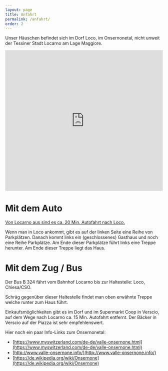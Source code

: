 ```yaml
---
layout: page
title: Anfahrt
permalink: /anfahrt/
order: 2
---
```


Unser Häuschen befindet sich im Dorf Loco, im Onsernonetal, nicht unweit der Tessiner Stadt Locarno am Lage Maggiore. 

<iframe src="https://www.google.com/maps/embed?pb=!1m18!1m12!1m3!1d917.7672028816057!2d8.674069488144081!3d46.202663926879914!2m3!1f0!2f0!3f0!3m2!1i1024!2i768!4f13.1!3m3!1m2!1s0x0%3A0x0!2zNDbCsDEyJzA5LjYiTiA4wrA0MCcyOC42IkU!5e1!3m2!1sde!2sde!4v1600853609590!5m2!1sde!2sde" width="100%" height="450" frameborder="0" style="border:0;" allowfullscreen="" aria-hidden="false" tabindex="0"></iframe><br>



# Mit dem Auto
[Von Locarno aus sind es ca. 20 Min. Autofahrt nach Loco.](https://goo.gl/maps/BJMVhhDwGufkYRn17)

Wenn man in Loco ankommt, gibt es auf der linken Seite eine Reihe von Parkplätzen. Danach kommt links ein (geschlossenes) Gasthaus und noch eine Reihe Parkplätze. Am Ende dieser Parkplätze führt links eine Treppe herunter. Am Ende dieser Treppe liegt das Haus. 

# Mit dem Zug / Bus
Der Bus B 324 fährt vom Bahnhof Locarno bis zur Haltestelle: Loco, Chiesa/CSO.

Schräg gegenüber dieser Haltestelle findet man oben erwähnte Treppe welche runter zum Haus führt.

Einkaufsmöglichkeiten gibt es im Dorf und im Supermarkt Coop in Verscio, auf dem Wege nach Locarno ca. 15 Min. Autofahrt entfernt. Der Bäcker in Verscio auf der Piazza ist sehr empfehlenswert.


Hier noch ein paar Info-Links zum Onsernonetal:

- [https://www.myswitzerland.com/de-de/valle-onsernone.html](https://www.myswitzerland.com/de-de/valle-onsernone.html)
- [http://www.valle-onsernone.info/](http://www.valle-onsernone.info/)
- [https://de.wikipedia.org/wiki/Onsernone](https://de.wikipedia.org/wiki/Onsernone)